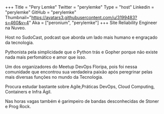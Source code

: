 +++
Title = "Pery Lemke"
Twitter = "perylemke"
Type = "host"
Linkedin = "perylemke"
GitHub = "perylemke"
Thumbnail="https://avatars3.githubusercontent.com/u/3199483?s=460&v=4"
Aka = ["peronium", "perylemke"]
+++
Site Reliability Engineer na Nuveo. 

Host no SudoCast, podcast que aborda um lado mais humano e engraçado da tecnologia.

Pythonista pela simplicidade que o Python trás e Gopher porque não existe nada mais perfomático e amor que isso. 

Um dos organizadores do Meetup DevOps Floripa, pois foi nessa comunidade que encontrou sua verdadeira paixão após peregrinar pelas mais diversas funções no mundo da Tecnologia. 

Procura estudar bastante sobre Agile,Práticas DevOps, Cloud Computing, Containers e Infra Ágil. 

Nas horas vagas também é garimpeiro de bandas desconhecidas de Stoner e Prog Rock.
